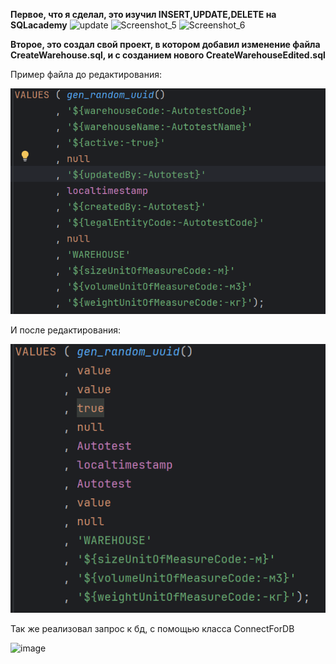 **Первое, что я сделал, это изучил INSERT,UPDATE,DELETE на SQLacademy**
<img width="559" alt="update" src="https://github.com/user-attachments/assets/ebd8f8ac-87de-4752-ba7d-c727b99399ed">
<img width="559" alt="Screenshot_5" src="https://github.com/user-attachments/assets/fbf430a2-f2aa-4116-b875-60b19149d0a8">
<img width="893" alt="Screenshot_6" src="https://github.com/user-attachments/assets/21f636b2-99b0-4bb3-ab28-a5c8cd141836">

**Второе, это создал свой проект, в котором добавил изменение файла CreateWarehouse.sql, и с созданием нового CreateWarehouseEdited.sql**

Пример файла до редактирования:

![img.png](img.png)

И после редактирования:

![img_1.png](img_1.png)

Так же реализовал запрос к бд, с помощью класса ConnectForDB

![image](https://github.com/user-attachments/assets/649efd46-9f13-4bc4-b522-0bd3210425cb)
